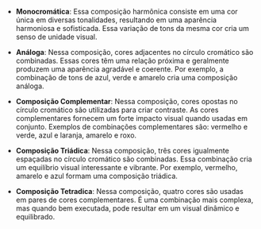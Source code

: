 + **Monocromática**: Essa composição harmônica consiste em uma cor única em diversas tonalidades, resultando em uma aparência harmoniosa e sofisticada. Essa variação de tons da mesma cor cria um senso de unidade visual. 


+ **Análoga**: Nessa composição, cores adjacentes no círculo cromático são combinadas. Essas cores têm uma relação próxima e geralmente produzem uma aparência agradável e coerente. Por exemplo, a combinação de tons de azul, verde e amarelo cria uma composição análoga.


+ **Composição Complementar**: Nessa composição, cores opostas no círculo cromático são utilizadas para criar contraste. As cores complementares fornecem um forte impacto visual quando usadas em conjunto. Exemplos de combinações complementares são: vermelho e verde, azul e laranja, amarelo e roxo.


+ **Composição Triádica**: Nessa composição, três cores igualmente espaçadas no círculo cromático são combinadas. Essa combinação cria um equilíbrio visual interessante e vibrante. Por exemplo, vermelho, amarelo e azul formam uma composição triádica.


+ **Composição Tetradica**: Nessa composição, quatro cores são usadas em pares de cores complementares. É uma combinação mais complexa, mas quando bem executada, pode resultar em um visual dinâmico e equilibrado.
